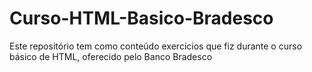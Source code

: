 # Curso-HTML-Basico-Bradesco
 Este repositório tem como conteúdo exercícios que fiz durante o curso básico de HTML, oferecido pelo Banco Bradesco
